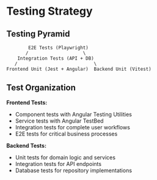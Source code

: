 # Testing Strategy

## Testing Pyramid

```
        E2E Tests (Playwright)
       /                    \
    Integration Tests (API + DB)
   /                            \
Frontend Unit (Jest + Angular)  Backend Unit (Vitest)
```

## Test Organization

**Frontend Tests:**
- Component tests with Angular Testing Utilities
- Service tests with Angular TestBed
- Integration tests for complete user workflows
- E2E tests for critical business processes

**Backend Tests:**
- Unit tests for domain logic and services
- Integration tests for API endpoints
- Database tests for repository implementations
